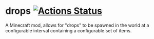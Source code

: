 # drops [![Actions Status](https://github.com/mikaelsrozee/drops/workflows/Java%20CI/badge.svg)](https://github.com/mikaelsrozee/drops/actions)
A Minecraft mod, allows for "drops" to be spawned in the world at a configurable interval containing a configurable set of items.
